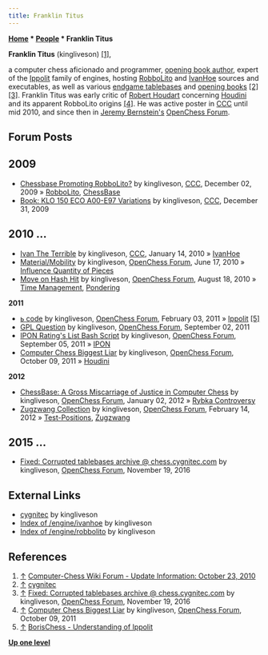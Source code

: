 ```yaml
---
title: Franklin Titus
---
```

**[Home](Home "Home") * [People](People "People") * Franklin Titus**

**Franklin Titus** (kingliveson) <a id="cite-note-1" href="#cite-ref-1">[1]</a>,

a computer chess aficionado and programmer, [opening book author](Category:Opening_Book_Author "Category:Opening Book Author"),
expert of the [Ippolit](Ippolit "Ippolit") family of engines, hosting [RobboLito](RobboLito "RobboLito") and [IvanHoe](IvanHoe "IvanHoe") sources and executables, as well as various [endgame tablebases](Endgame_Tablebases "Endgame Tablebases") and [opening books](Opening_Book "Opening Book") <a id="cite-note-2" href="#cite-ref-2">[2]</a> <a id="cite-note-3" href="#cite-ref-3">[3]</a>.
Franklin Titus was early critic of [Robert Houdart](Robert_Houdart "Robert Houdart") concerning [Houdini](Houdini "Houdini") and its apparent RobboLito origins <a id="cite-note-4" href="#cite-ref-4">[4]</a>.
He was active poster in [CCC](CCC "CCC") until mid 2010, and since then in [Jeremy Bernstein's](Jeremy_Bernstein "Jeremy Bernstein") [OpenChess Forum](Computer_Chess_Forums "Computer Chess Forums").

## Forum Posts

## 2009

- [Chessbase Promoting RobboLito?](http://www.talkchess.com/forum/viewtopic.php?t=30906) by kingliveson, [CCC](CCC "CCC"), December 02, 2009 » [RobboLito](RobboLito "RobboLito"), [ChessBase](ChessBase "ChessBase")
- [Book: KLO 150 ECO A00-E97 Variations](http://www.talkchess.com/forum/viewtopic.php?t=31392) by kingliveson, [CCC](CCC "CCC"), December 31, 2009

## 2010 ...

- [Ivan The Terrible](http://www.talkchess.com/forum/viewtopic.php?t=31701) by kingliveson, [CCC](CCC "CCC"), January 14, 2010 » [IvanHoe](IvanHoe "IvanHoe")
- [Material/Mobility](http://www.open-chess.org/viewtopic.php?f=5&t=171) by kingliveson, [OpenChess Forum](Computer_Chess_Forums "Computer Chess Forums"), June 17, 2010 » [Influence Quantity of Pieces](Influence_Quantity_of_Pieces "Influence Quantity of Pieces")
- [Move on Hash Hit](http://www.open-chess.org/viewtopic.php?f=5&t=588) by kingliveson, [OpenChess Forum](Computer_Chess_Forums "Computer Chess Forums"), August 18, 2010 » [Time Management](Time_Management "Time Management"), [Pondering](Pondering "Pondering")

**2011**

- [ь code](http://www.open-chess.org/viewtopic.php?f=5&t=1072) by kingliveson, [OpenChess Forum](Computer_Chess_Forums "Computer Chess Forums"), February 03, 2011 » [Ippolit](Ippolit "Ippolit") <a id="cite-note-5" href="#cite-ref-5">[5]</a>
- [GPL Question](http://www.open-chess.org/viewtopic.php?f=5&t=1587) by kingliveson, [OpenChess Forum](Computer_Chess_Forums "Computer Chess Forums"), September 02, 2011
- [IPON Rating's List Bash Script](http://www.open-chess.org/viewtopic.php?f=5&t=1592) by kingliveson, [OpenChess Forum](Computer_Chess_Forums "Computer Chess Forums"), September 05, 2011 » [IPON](IPON "IPON")
- [Computer Chess Biggest Liar](http://www.open-chess.org/viewtopic.php?f=3&t=1647) by kingliveson, [OpenChess Forum](Computer_Chess_Forums "Computer Chess Forums"), October 09, 2011 » [Houdini](Houdini "Houdini")

**2012**

- [ChessBase: A Gross Miscarriage of Justice in Computer Chess](http://www.open-chess.org/viewtopic.php?f=3&t=1771) by kingliveson, [OpenChess Forum](Computer_Chess_Forums "Computer Chess Forums"), January 02, 2012 » [Rybka Controversy](Rybka_Controversy "Rybka Controversy")
- [Zugzwang Collection](http://www.open-chess.org/viewtopic.php?f=5&t=1856) by kingliveson, [OpenChess Forum](Computer_Chess_Forums "Computer Chess Forums"), February 14, 2012 » [Test-Positions](Test-Positions "Test-Positions"), [Zugzwang](Zugzwang "Zugzwang")

## 2015 ...

- [Fixed: Corrupted tablebases archive @ chess.cygnitec.com](http://www.open-chess.org/viewtopic.php?f=3&t=3039) by kingliveson, [OpenChess Forum](Computer_Chess_Forums "Computer Chess Forums"), November 19, 2016

## External Links

- [cygnitec](https://chess.cygnitec.com/) by kingliveson
- [Index of /engine/ivanhoe](https://chess.cygnitec.com/engine/ivanhoe/) by kingliveson
- [Index of /engine/robbolito](https://chess.cygnitec.com/engine/robbolito/) by kingliveson

## References

1. <a id="cite-ref-1" href="#cite-note-1">↑</a> [Computer-Chess Wiki Forum - Update Information: October 23, 2010](http://computer-chess.org/forum/index.php?mode=thread&id=1080)
1. <a id="cite-ref-2" href="#cite-note-2">↑</a> [cygnitec](https://chess.cygnitec.com/)
1. <a id="cite-ref-3" href="#cite-note-3">↑</a> [Fixed: Corrupted tablebases archive @ chess.cygnitec.com](http://www.open-chess.org/viewtopic.php?f=3&t=3039) by kingliveson, [OpenChess Forum](Computer_Chess_Forums "Computer Chess Forums"), November 19, 2016
1. <a id="cite-ref-4" href="#cite-note-4">↑</a> [Computer Chess Biggest Liar](http://www.open-chess.org/viewtopic.php?f=3&t=1647) by kingliveson, [OpenChess Forum](Computer_Chess_Forums "Computer Chess Forums"), October 09, 2011
1. <a id="cite-ref-5" href="#cite-note-5">↑</a> [BorisChess - Understanding of Ippolit](http://borischess.wikispaces.com/Understanding+of+Ippolit)

**[Up one level](People "People")**

